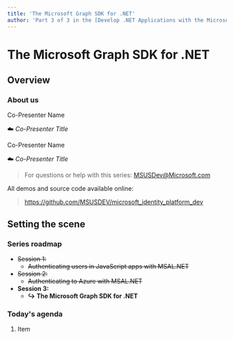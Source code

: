 ```yaml
---
title: 'The Microsoft Graph SDK for .NET'
author: 'Part 3 of 3 in the [Develop .NET Applications with the Microsoft Identity Platform](https://github.com/msusdev) series'
---
```


# The Microsoft Graph SDK for .NET

## Overview

### About us

Co-Presenter Name

☁️ *Co-Presenter Title*

Co-Presenter Name

☁️ *Co-Presenter Title*

> For questions or help with this series: <MSUSDev@Microsoft.com>

All demos and source code available online:

> <https://github.com/MSUSDEV/microsoft_identity_platform_dev>

## Setting the scene

### Series roadmap

* ~~Session 1:~~
  * ~~Authenticating users in JavaScript apps with MSAL.NET~~
* ~~Session 2:~~
  * ~~Authenticating to Azure with MSAL.NET~~
* **Session 3:**
  * **↪️ The Microsoft Graph SDK for .NET**

### Today's agenda

1. Item
